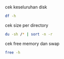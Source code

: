 cek keseluruhan disk
```bash
df -h
```

cek size per directory
```bash
du -sh /* | sort -n -r
```

cek free memory dan swap 
```bash
free -h
```
